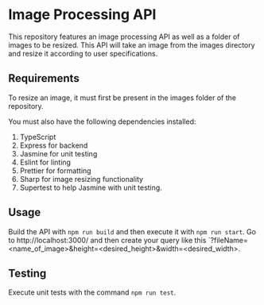 # Image Processing API

This repository features an image processing API as well as a folder of images to be resized. This API will take an image from the images directory and resize it according to user specifications.

## Requirements

To resize an image, it must first be present in the images folder of the repository.

You must also have the following dependencies installed:

1. TypeScript
2. Express for backend
3. Jasmine for unit testing
4. Eslint for linting
5. Prettier for formatting
6. Sharp for image resizing functionality
7. Supertest to help Jasmine with unit testing.

## Usage

Build the API with `npm run build` and then execute it with `npm run start`. Go to http://localhost:3000/ and then create your query like this `?fileName=<name_of_image>&height=<desired_height>&width=<desired_width>.

## Testing

Execute unit tests with the command `npm run test`.